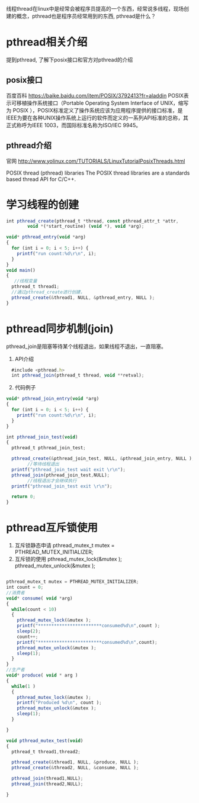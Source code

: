 ﻿
线程thread在linux中是经常会被程序员提高的一个东西，经常说多线程，现场创建的概念，pthread也是程序员经常用到的东西, pthread是什么？

# pthread相关介绍
提到pthread, 了解下posix接口和官方对pthread的介绍

## posix接口
百度百科 https://baike.baidu.com/item/POSIX/3792413?fr=aladdin
POSIX表示可移植操作系统接口（Portable Operating System Interface of UNIX，缩写为 POSIX ），POSIX标准定义了操作系统应该为应用程序提供的接口标准，是IEEE为要在各种UNIX操作系统上运行的软件而定义的一系列API标准的总称，其正式称呼为IEEE 1003，而国际标准名称为ISO/IEC 9945。

## pthread介绍
官网  http://www.yolinux.com/TUTORIALS/LinuxTutorialPosixThreads.html

POSIX thread (pthread) libraries
The POSIX thread libraries are a standards based thread API for C/C++.

# 学习线程的创建
```javascript
int pthread_create(pthread_t *thread, const pthread_attr_t *attr,
        void *(*start_routine) (void *), void *arg);
```
      
```javascript
void* pthread_entry(void *arg)
{   
  for (int i = 0; i < 5; i++) {
    printf("run count:%d\r\n", i);
  }
}
void main()
{
   //线程变量
  pthread_t thread1;
  //通过pthread_create进行创建，
  pthread_create(&thread1, NULL, &pthread_entry, NULL );
}
```

# pthread同步机制(join)
pthread_join是阻塞等待某个线程退出，如果线程不退出，一直阻塞。

1. API介绍
```javascript
  #include <pthread.h>
  int pthread_join(pthread_t thread, void **retval);
  ```
  
2. 代码例子
```javascript
void* pthread_join_entry(void *arg)
{   
  for (int i = 0; i < 5; i++) {
    printf("run count:%d\r\n", i);
  }
}

int pthread_join_test(void)
{
  pthread_t pthread_join_test;

  pthread_create(&pthread_join_test, NULL, &pthread_join_entry, NULL );
        //等待线程退出
  printf("pthread_join_test wait exit \r\n");
  pthread_join(pthread_join_test,NULL);
        //线程退出才会继续执行
  printf("pthread_join_test exit \r\n");

  return 0;
}

```

# pthread互斥锁使用

1. 互斥锁静态申请
pthread_mutex_t mutex = PTHREAD_MUTEX_INITIALIZER;
2. 互斥锁的使用
pthread_mutex_lock(&mutex );
pthread_mutex_unlock(&mutex );

```javascript

pthread_mutex_t mutex = PTHREAD_MUTEX_INITIALIZER;
int count = 0;
//消费者
void* consume( void *arg)
{
  while(count < 10)
  {
    pthread_mutex_lock(&mutex );
    printf("************************consumed%d\n",count );
    sleep(2);
    count++;
    printf("************************consumed%d\n",count);
    pthread_mutex_unlock(&mutex );
    sleep(1);
  }
}
//生产者
void* produce( void * arg )
{
  while(1 )
  {
    pthread_mutex_lock(&mutex );
    printf("Produced %d\n", count );
    pthread_mutex_unlock(&mutex );
    sleep(1);
  }

}

void pthread_mutex_test(void)
{  
  pthread_t thread1,thread2;

  pthread_create(&thread1, NULL, &produce, NULL );
  pthread_create(&thread2, NULL, &consume, NULL );

  pthread_join(thread1,NULL);
  pthread_join(thread2,NULL);

}

```



